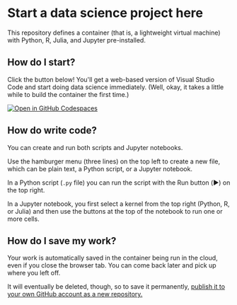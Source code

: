 # Start a data science project here

This repository defines a container (that is, a lightweight virtual machine) with Python, R, Julia, and Jupyter pre-installed.

## How do I start?

Click the button below!  You'll get a web-based version of Visual Studio Code and start doing data science immediately.
(Well, okay, it takes a little while to build the container the first time.)

[![Open in GitHub Codespaces](https://github.com/codespaces/badge.svg)](https://codespaces.new/nathancarter/data-science-template?quickstart=1)

## How do write code?

You can create and run both scripts and Jupyter notebooks.

Use the hamburger menu (three lines) on the top left to create a new file, which can be plain text, a Python script, or a Jupyter notebook.

In a Python script (`.py` file) you can run the script with the Run button (▶️) on the top right.

In a Jupyter notebook, you first select a kernel from the top right (Python, R, or Julia) and then use the buttons at the top of the notebook to run one or more cells.

## How do I save my work?

Your work is automatically saved in the container being run in the cloud, even if you close the browser tab.  You can come back later and pick up where you left off.

It will eventually be deleted, though, so to save it permanently, [publish it to your own GitHub account as a new repository.](https://docs.github.com/en/codespaces/developing-in-codespaces/creating-a-codespace-from-a-template#publishing-from-vs-code)
